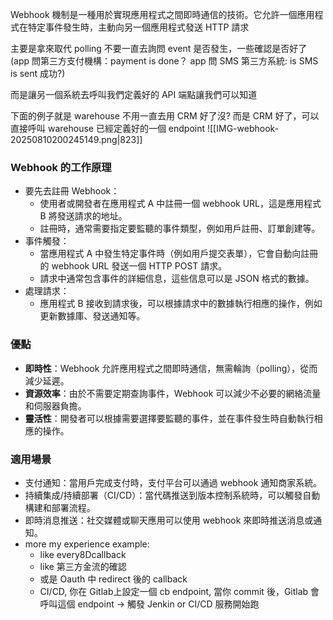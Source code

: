 
Webhook 機制是一種用於實現應用程式之間即時通信的技術。它允許一個應用程式在特定事件發生時，主動向另一個應用程式發送 HTTP 請求


主要是拿來取代 polling
不要一直去詢問 event 是否發生，一些確認是否好了
(app 問第三方支付機構：payment is done？  app 問 SMS 第三方系統: is SMS is sent 成功?)

而是讓另一個系統去呼叫我們定義好的 API 端點讓我們可以知道


下面的例子就是 warehouse 不用一直去用 CRM 好了沒?
而是 CRM 好了，可以直接呼叫 warehouse 已經定義好的一個 endpoint
![[IMG-webhook-20250810200245149.png|823]]


### Webhook 的工作原理
- 要先去註冊 Webhook：
	- 使用者或開發者在應用程式 A 中註冊一個 webhook URL，這是應用程式 B 將發送請求的地址。
	- 註冊時，通常需要指定要監聽的事件類型，例如用戶註冊、訂單創建等。
- 事件觸發：
	- 當應用程式 A 中發生特定事件時（例如用戶提交表單），它會自動向註冊的 webhook URL 發送一個 HTTP POST 請求。
	- 請求中通常包含事件的詳細信息，這些信息可以是 JSON 格式的數據。
- 處理請求：
	- 應用程式 B 接收到請求後，可以根據請求中的數據執行相應的操作，例如更新數據庫、發送通知等。

### 優點
- **即時性**：Webhook 允許應用程式之間即時通信，無需輪詢（polling），從而減少延遲。
- **資源效率**：由於不需要定期查詢事件，Webhook 可以減少不必要的網絡流量和伺服器負擔。
- **靈活性**：開發者可以根據需要選擇要監聽的事件，並在事件發生時自動執行相應的操作。


### 適用場景
- 支付通知：當用戶完成支付時，支付平台可以通過 webhook 通知商家系統。
- 持續集成/持續部署（CI/CD）：當代碼推送到版本控制系統時，可以觸發自動構建和部署流程。
- 即時消息推送：社交媒體或聊天應用可以使用 webhook 來即時推送消息或通知。
- more my experience example:
	- like every8Dcallback
	- like 第三方金流的確認
	- 或是 Oauth 中 redirect 後的 callback
	- CI/CD, 你在 Gitlab上設定一個 cb endpoint, 當你 commit 後，Gitlab 會 呼叫這個 endpoint → 觸發 Jenkin  or CI/CD 服務開始跑